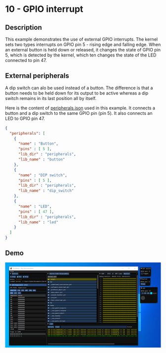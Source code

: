 # 10 - GPIO interrupt

## Description

This example demonstrates the use of external GPIO interrupts. The kernel sets two types interrupts on GPIO pin 5 - rising edge and falling edge. When an external button is held down or released, it changes the state of  GPIO pin 5, which is detected by the kernel, which ten changes the state of the LED connected to pin 47. 

## External peripherals

A dip switch can alo be used instead of a button. The difference is that a button needs to be held down for its output to be active whereas a dip switch remains in its last position all by itself.

Here is the content of [peripherals.json](../../peripherals.json) used in this example. It connects a button and a dip switch to the same GPIO pin (pin 5). It also connects an LED to GPIO pin 47.

```json
{
  "peripherals": [
    {
      "name" : "Button",
      "pins" : [ 5 ],
      "lib_dir" : "peripherals",
      "lib_name" : "button"
    },
    {
      "name" : "DIP switch",
      "pins" : [ 5 ],
      "lib_dir" : "peripherals",
      "lib_name" : "dip_switch"
    },
    {
      "name" : "LED",
      "pins" : [ 47 ],
      "lib_dir" : "peripherals",
      "lib_name" : "led"
    }
  ]
}
```

## Demo

<img src="../../misc/screenshots/gifs/examples/10-GPIO_interrupt.gif">